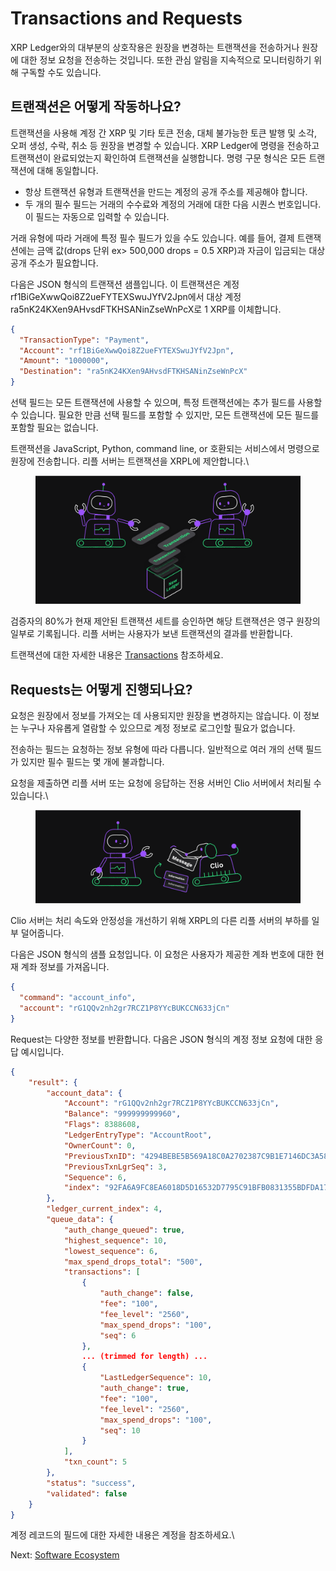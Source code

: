 # Transactions and Requests

XRP Ledger와의 대부분의 상호작용은 원장을 변경하는 트랜잭션을 전송하거나 원장에 대한 정보 요청을 전송하는 것입니다. 또한 관심 알림을 지속적으로 모니터링하기 위해 구독할 수도 있습니다.



## 트랜잭션은 어떻게 작동하나요?

트랜잭션을 사용해 계정 간 XRP 및 기타 토큰 전송, 대체 불가능한 토큰 발행 및 소각, 오퍼 생성, 수락, 취소 등 원장을 변경할 수 있습니다. XRP Ledger에 명령을 전송하고 트랜잭션이 완료되었는지 확인하여 트랜잭션을 실행합니다. 명령 구문 형식은 모든 트랜잭션에 대해 동일합니다.

* 항상 트랜잭션 유형과 트랜잭션을 만드는 계정의 공개 주소를 제공해야 합니다.
* 두 개의 필수 필드는 거래의 수수료와 계정의 거래에 대한 다음 시퀀스 번호입니다. 이 필드는 자동으로 입력할 수 있습니다.

거래 유형에 따라 거래에 특정 필수 필드가 있을 수도 있습니다. 예를 들어, 결제 트랜잭션에는 금액 값(drops 단위 ex> 500,000 drops = 0.5 XRP)과 자금이 입금되는 대상 공개 주소가 필요합니다.

다음은 JSON 형식의 트랜잭션 샘플입니다. 이 트랜잭션은 계정rf1BiGeXwwQoi8Z2ueFYTEXSwuJYfV2Jpn에서 대상 계정ra5nK24KXen9AHvsdFTKHSANinZseWnPcX로 1 XRP를 이체합니다.

```json
{
  "TransactionType": "Payment",
  "Account": "rf1BiGeXwwQoi8Z2ueFYTEXSwuJYfV2Jpn",
  "Amount": "1000000",
  "Destination": "ra5nK24KXen9AHvsdFTKHSANinZseWnPcX"
}
```



선택 필드는 모든 트랜잭션에 사용할 수 있으며, 특정 트랜잭션에는 추가 필드를 사용할 수 있습니다. 필요한 만큼 선택 필드를 포함할 수 있지만, 모든 트랜잭션에 모든 필드를 포함할 필요는 없습니다.

트랜잭션을 JavaScript, Python, command line, or 호환되는 서비스에서 명령으로 원장에 전송합니다. 리플 서버는 트랜잭션을 XRPL에 제안합니다.\


<figure><img src="../.gitbook/assets/image (1).png" alt=""><figcaption></figcaption></figure>

검증자의 80%가 현재 제안된 트랜잭션 세트를 승인하면 해당 트랜잭션은 영구 원장의 일부로 기록됩니다. 리플 서버는 사용자가 보낸 트랜잭션의 결과를 반환합니다.

트랜잭션에 대한 자세한 내용은 [Transactions](https://xrpl.org/transactions.html) 참조하세요.



## Requests는 어떻게 진행되나요?

요청은 원장에서 정보를 가져오는 데 사용되지만 원장을 변경하지는 않습니다. 이 정보는 누구나 자유롭게 열람할 수 있으므로 계정 정보로 로그인할 필요가 없습니다.

전송하는 필드는 요청하는 정보 유형에 따라 다릅니다. 일반적으로 여러 개의 선택 필드가 있지만 필수 필드는 몇 개에 불과합니다.

요청을 제출하면 리플 서버 또는 요청에 응답하는 전용 서버인 Clio 서버에서 처리될 수 있습니다.\


<figure><img src="../.gitbook/assets/image (2).png" alt=""><figcaption></figcaption></figure>

Clio 서버는 처리 속도와 안정성을 개선하기 위해 XRPL의 다른 리플 서버의 부하를 일부 덜어줍니다.

다음은 JSON 형식의 샘플 요청입니다. 이 요청은 사용자가 제공한 계좌 번호에 대한 현재 계좌 정보를 가져옵니다.

```json
{
  "command": "account_info",
  "account": "rG1QQv2nh2gr7RCZ1P8YYcBUKCCN633jCn"
}
```

Request는 다양한 정보를 반환합니다. 다음은 JSON 형식의 계정 정보 요청에 대한 응답 예시입니다.

```json
{
    "result": {
        "account_data": {
            "Account": "rG1QQv2nh2gr7RCZ1P8YYcBUKCCN633jCn",
            "Balance": "999999999960",
            "Flags": 8388608,
            "LedgerEntryType": "AccountRoot",
            "OwnerCount": 0,
            "PreviousTxnID": "4294BEBE5B569A18C0A2702387C9B1E7146DC3A5850C1E87204951C6FDAA4C42",
            "PreviousTxnLgrSeq": 3,
            "Sequence": 6,
            "index": "92FA6A9FC8EA6018D5D16532D7795C91BFB0831355BDFDA177E86C8BF997985F"
        },
        "ledger_current_index": 4,
        "queue_data": {
            "auth_change_queued": true,
            "highest_sequence": 10,
            "lowest_sequence": 6,
            "max_spend_drops_total": "500",
            "transactions": [
                {
                    "auth_change": false,
                    "fee": "100",
                    "fee_level": "2560",
                    "max_spend_drops": "100",
                    "seq": 6
                },
                ... (trimmed for length) ...
                {
                    "LastLedgerSequence": 10,
                    "auth_change": true,
                    "fee": "100",
                    "fee_level": "2560",
                    "max_spend_drops": "100",
                    "seq": 10
                }
            ],
            "txn_count": 5
        },
        "status": "success",
        "validated": false
    }
}
```

계정 레코드의 필드에 대한 자세한 내용은 계정을 참조하세요.\


Next: [Software Ecosystem](https://xrpl.org/software-ecosystem.html)





